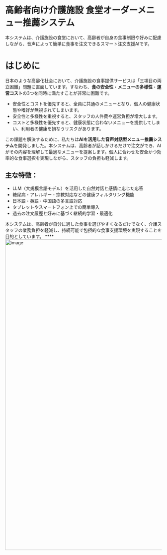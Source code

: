 # 高齢者向け介護施設 食堂オーダーメニュー推薦システム

本システムは、介護施設の食堂において、高齢者が自身の食事制限や好みに配慮しながら、音声によって簡単に食事を注文できるスマート注文支援AIです。

# はじめに

日本のような高齢化社会において、介護施設の食事提供サービスは「三項目の両立困難」問題に直面しています。すなわち、**食の安全性**・**メニューの多様性**・**運営コスト**の3つを同時に満たすことが非常に困難です。

- 安全性とコストを優先すると、全員に共通のメニューとなり、個人の健康状態や嗜好が無視されてしまいます。
- 安全性と多様性を重視すると、スタッフの人件費や運営負担が増大します。
- コストと多様性を優先すると、健康状態に合わないメニューを提供してしまい、利用者の健康を損なうリスクがあります。

この課題を解決するために、私たちは**AIを活用した音声対話型メニュー推薦システム**を開発しました。本システムは、高齢者が話しかけるだけで注文ができ、AIがその内容を理解して最適なメニューを提案します。個人に合わせた安全かつ効率的な食事選択を実現しながら、スタッフの負担も軽減します。

## 主な特徴：
- LLM（大規模言語モデル）を活用した自然対話と感情に応じた応答
- 糖尿病・アレルギー・宗教対応などの健康フィルタリング機能
- 日本語・英語・中国語の多言語対応
- タブレットやスマートフォン上での簡単導入
- 過去の注文履歴と好みに基づく継続的学習・最適化

本システムは、高齢者が自分に適した食事を選びやすくなるだけでなく、介護スタッフの業務負担を軽減し、持続可能で包摂的な食事支援環境を実現することを目的としています。
****<img width="1742" height="995" alt="image" src="https://github.com/user-attachments/assets/f8df8a6c-6cbb-4e62-ae93-2a1a56be2fcc" />
